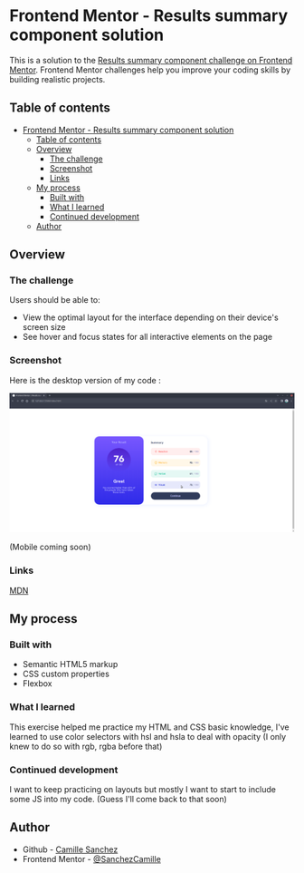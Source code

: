 # Frontend Mentor - Results summary component solution

This is a solution to the [Results summary component challenge on Frontend Mentor](https://www.frontendmentor.io/challenges/results-summary-component-CE_K6s0maV). Frontend Mentor challenges help you improve your coding skills by building realistic projects.

## Table of contents

- [Frontend Mentor - Results summary component solution](#frontend-mentor---results-summary-component-solution)
  - [Table of contents](#table-of-contents)
  - [Overview](#overview)
    - [The challenge](#the-challenge)
    - [Screenshot](#screenshot)
    - [Links](#links)
  - [My process](#my-process)
    - [Built with](#built-with)
    - [What I learned](#what-i-learned)
    - [Continued development](#continued-development)
  - [Author](#author)
 


## Overview

### The challenge

Users should be able to:

- View the optimal layout for the interface depending on their device's screen size
- See hover and focus states for all interactive elements on the page

### Screenshot

Here is the desktop version of my code :

![desktop version](./assets/images/Capture1.png)

(Mobile coming soon)

### Links

[MDN](https://developer.mozilla.org/fr/)

## My process

### Built with

- Semantic HTML5 markup
- CSS custom properties
- Flexbox
  
### What I learned

This exercise helped me practice my HTML and CSS basic knowledge, I've learned to use color selectors with hsl and hsla to deal with opacity (I only knew to do so with rgb, rgba before that)

### Continued development

I want to keep practicing on layouts but mostly I want to start to include some JS into my code. (Guess I'll come back to that soon)

## Author

- Github - [Camille Sanchez](https://github.com/SanchezCamille)
- Frontend Mentor - [@SanchezCamille](https://www.frontendmentor.io/profile/SanchezCamille)
